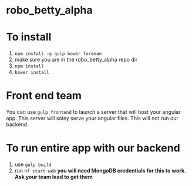 # robo_betty_alpha

# To install 
1. `npm install -g gulp bower foreman`
2. make sure you are in the robo_betty_alpha repo dir
3. `npm install`
4. `bower install`

# Front end team 
You can use `gulp frontend` to launch a server that will host your angular app. 
This server will soley serve your angular files. This will not run our backend.

# To run entire app with our backend
1. use `gulp build`
2. run `nf start web` __you will need MongoDB credentials for this to work. Ask your team lead to get them__
